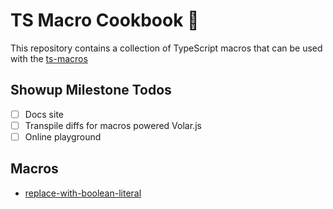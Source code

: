 # TS Macro Cookbook 🍳

This repository contains a collection of TypeScript macros that can be used with the [ts-macros](https://github.com/ts-macro/ts-macro)

## Showup Milestone Todos

- [ ] Docs site
- [ ] Transpile diffs for macros powered Volar.js
- [ ] Online playground

## Macros

- [replace-with-boolean-literal](./packages/replace-with-boolean-literal)
